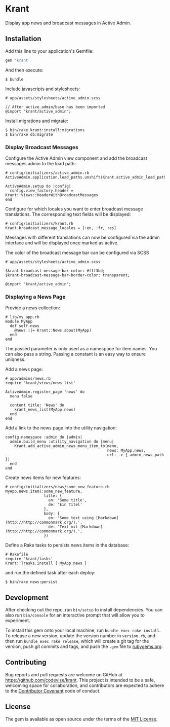 # Krant

Display app news and broadcast messages in Active Admin.

## Installation

Add this line to your application's Gemfile:

```ruby
gem 'krant'
```

And then execute:

    $ bundle

Include javascripts and stylesheets:

    # app/assets/stylesheets/active_admin.scss

    // After active_admin/base has been imported
    @import "krant/active_admin";

Install migrations and migrate:

    $ bin/rake krant:install:migrations
    $ bin/rake db:migrate

### Display Broadcast Messages

Configure the Active Admin view component and add the broadcast
messages admin to the load path:

    # config/initializers/active_admin.rb
    ActiveAdmin.application.load_paths.unshift(Krant.active_admin_load_path)

    ActiveAdmin.setup do |config|
      config.view_factory.header = Krant::Views::HeaderWithBroadcastMessages
    end

Configure for which locales you want to enter broadcast message
translations. The corresponding text fields will be displayed:

    # config/initializers/krant.rb
    Krant.broadcast_message_locales = [:en, :fr, :es]

Messages with different translations can now be configured via the
admin interface and will be displayed once marked as active.

The color of the broadcast message bar can be configured via SCSS

    # app/assets/stylesheets/active_admin.scss

    $krant-broadcast-message-bar-color: #fff3bd;
    $krant-broadcast-message-bar-border-color: transparent;

    @import "krant/active_admin";

### Displaying a News Page

Provide a news collection:

    # lib/my_app.rb
    module MyApp
      def self.news
        @news ||= Krant::News.about(MyApp)
      end
    end

The passed parameter is only used as a namespace for item names. You
can also pass a string. Passing a constant is an easy way to ensure
uniqness.

Add a news page:

    # app/admins/news.rb
    require 'krant/views/news_list'

    ActiveAdmin.register_page 'news' do
      menu false

      content title: 'News' do
        krant_news_list(MyApp.news)
      end
    end

Add a link to the news page into the utility navigation:

    config.namespace :admin do |admin|
      admin.build_menu :utility_navigation do |menu|
        Krant.add_active_admin_news_menu_item_to(menu,
                                                 news: MyApp.news,
                                                 url: -> { admin_news_path })
      end
    end

Create news items for new features:

    # config/initializers/news/some_new_feature.rb
    MyApp.news.item(:some_new_feature,
                     title: {
                       en: 'Some title',
                       de: 'Ein Titel'
                     },
                     body: {
                       en: 'Some text using [Markdown](http://http://commonmark.org/).',
                       de: 'Text mit [Markdown](http://http://commonmark.org/).',
                     })

Define a Rake tasks to persists news items in the database:

    # Rakefile
    require 'krant/tasks'
    Krant::Trasks.install { MyApp.news }

and run the defined task after each deploy:

    $ bin/rake news:persist

## Development

After checking out the repo, run `bin/setup` to install
dependencies. You can also run `bin/console` for an interactive prompt
that will allow you to experiment.

To install this gem onto your local machine, run `bundle exec rake
install`. To release a new version, update the version number in
`version.rb`, and then run `bundle exec rake release`, which will
create a git tag for the version, push git commits and tags, and push
the `.gem` file to [rubygems.org](https://rubygems.org).

## Contributing

Bug reports and pull requests are welcome on GitHub at
https://github.com/codevise/krant. This project is intended to be a
safe, welcoming space for collaboration, and contributors are expected
to adhere to the
[Contributor Covenant](http://contributor-covenant.org) code of
conduct.

## License

The gem is available as open source under the terms of the
[MIT License](http://opensource.org/licenses/MIT).
